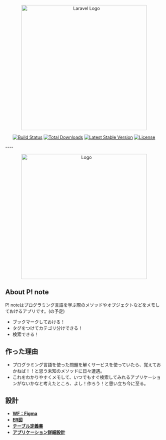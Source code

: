 <p align="center"><a href="https://laravel.com" target="_blank"><img src="https://raw.githubusercontent.com/laravel/art/master/logo-lockup/5%20SVG/2%20CMYK/1%20Full%20Color/laravel-logolockup-cmyk-red.svg" width="400" alt="Laravel Logo"></a></p>

<p align="center">
<a href="https://github.com/laravel/framework/actions"><img src="https://github.com/laravel/framework/workflows/tests/badge.svg" alt="Build Status"></a>
<a href="https://packagist.org/packages/laravel/framework"><img src="https://img.shields.io/packagist/dt/laravel/framework" alt="Total Downloads"></a>
<a href="https://packagist.org/packages/laravel/framework"><img src="https://img.shields.io/packagist/v/laravel/framework" alt="Latest Stable Version"></a>
<a href="https://packagist.org/packages/laravel/framework"><img src="https://img.shields.io/packagist/l/laravel/framework" alt="License"></a>
</p>
----
<p align="center"><img src="/p_note_icon.png" width="400" alt="Logo"></a></p>



## About P! note

P! noteはプログラミング言語を学ぶ際のメソッドやオブジェクトなどをメモしておけるアプリです。(の予定)
- ブックマークしておける！
- タグをつけてカテゴリ分けできる！
- 検索できる！


## 作った理由
- プログラミング言語を使った問題を解くサービスを使っていたら、覚えておかねば！！と思う未知のメソッドに日々遭遇。
- これをわかりやすくメモして、いつでもすぐ検索してみれるアプリケーションがないかなと考えたところ、よし！作ろう！と思い立ち今に至る。


## 設計

- **[WF：Figma](https://www.figma.com/file/2BpHwVSeN7eYlaBSGGaCvj/P!-note?node-id=0%3A1&t=OJG8g9s0zDt30EJl-1)**
- **[ER図](https://drive.google.com/file/d/1RU-11N33-EddnVT3r1U-Uh4LY6Gg5A3K/view?usp=sharing)**
- **[テーブル定義書](https://docs.google.com/spreadsheets/d/1GKgQ3rCJnP2PGoN3w9seYESWe7TxW5-tFK8x7pf0ZgU/edit?usp=sharing)**
- **[アプリケーション詳細設計](https://docs.google.com/spreadsheets/d/1VIh_aaoTknZWy6K5NJ9si2f4-mH87FEEf16dmFvwDzI/edit?usp=sharing)**



